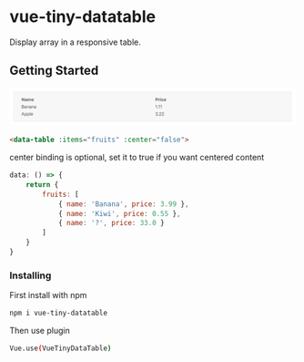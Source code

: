 # vue-tiny-datatable

Display array in a responsive table.

## Getting Started

![demo](example.png?raw=true)

```html
<data-table :items="fruits" :center="false">
```
center binding is optional, set it to true if you want centered content

```js
data: () => {
    return {
        fruits: [
            { name: 'Banana', price: 3.99 },
            { name: 'Kiwi', price: 0.55 },
            { name: '?', price: 33.0 }
        ]
    }
}
```

### Installing

First install with npm
```sh
npm i vue-tiny-datatable
```

Then use plugin

```sh
Vue.use(VueTinyDataTable)
```
